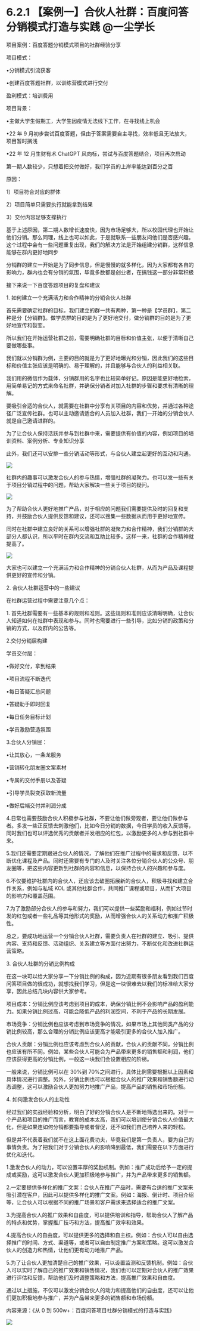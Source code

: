 # 6.2.1 【案例一】合伙人社群：百度问答分销模式打造与实践 @一尘学长

项目案例：百度答题分销模式项目的社群经验分享

项目模式：

•分销模式引流获客

•创建百度答题社群，以训练营模式进行交付

盈利模式：培训费用

项目背景：

•主做大学生假期工，大学生因疫情无法线下工作，在寻找线上机会

•22 年 9 月初步尝试百度答题，但由于答案需要自主寻找，效率低且无法放大，项目暂时搁浅

•22 年 12 月生财有术 ChatGPT 风向标，尝试与百度答题结合，项目再次启动

第一期人数较少，只想着把交付做好，我们学员的上岸率能达到百分之百

原因：

1）项目符合对应的群体

2）项目简单只需要执行就能拿到结果

3）交付内容足够支撑执行

基于上述原因，第二期人数增长速度快，因为市场足够大，所以校园代理也开始让他们分销。那么同理，线上也可以如此，于是就联系一些朋友问他们是否感兴趣。这个过程中会有一些问题重复出现，我们的解决方法是开始组建分销群，这样信息能够在群内更好地同步

分销群的建立一开始是为了同步信息，但是慢慢的就多样化，因为大家都有各自的影响力，群内也会有分销的氛围，毕竟多数都是创业者，在搞钱这一部分非常积极

接下来说一下百度答题项目的复盘和建议

1\. 如何建立一个充满活力和合作精神的分销合伙人社群

首先需要确定社群的目标，我们建立的群一共有两种，第一种是【学员群】，第二种是分【分销群】。做学员群的目的是为了更好地交付，做分销群的目的是为了更好地宣传和裂变。

所以我们在开始运营社群之前，需要明确社群的目标和价值主张，以便于清晰自己要做哪些事。

我们就以分销群为例，主要的目的就是为了更好地曝光和分销，因此我们的这些目标和价值主张应该是明确的、易于理解的，并且能够与合伙人的利益相关联。

我们用的微信作为载体，分销群用的名字也比较简单好记。原因是能更好地检索，用简单易记的方式来命名社群，并确保分销者对加入社群的步骤和要求有清晰的理解。

要吸引合适的合伙人，就需要在社群中分享有关项目的内容和优势，并通过各种途径广泛宣传社群。也可以主动邀请适合的人员加入社群，我们一开始的分销合伙人就是自己邀请进群的。

为了让合伙人保持活跃并参与到社群中来，需要提供有价值的内容，例如项目的培训资料、案例分析、专业知识分享

此外，我们还可以安排一些分销活动等形式，与合伙人建立起更好的互动和沟通。

![](img/13e209c180f317f20c4a2824734e8aa1.png)

社群内的趣事可以激发合伙人的参与热情，增强社群的凝聚力。也可以发一些有关于项目分销过程中的问题，帮助大家解决一些关于项目的疑问。

![](img/d3111747e41760eb9b1b329091d215d3.png)

为了帮助合伙人更好地推广产品，对于相应的问题我们需要提供及时的回复和支持，并鼓励合伙人提供反馈和建议，还可以搜集一些数据从而用于更好地宣传。

同时在社群中建立良好的关系可以增强社群的凝聚力和合作精神，我们分销群的大部分人都认识，所以平时在群内交流和互助比较多。这样一来，社群的合作精神就提高了。

![](img/b38eff78f3abf7044dba8f89b1b05066.png)

大家也可以建立一个充满活力和合作精神的分销合伙人社群，从而为产品及课程提供更好的宣传和分销。

2\. 合伙人社群运营中的一些建议

在社群运营过程中需要注意几个点：

1\. 首先社群需要有一些基本的规则和准则。这些规则和准则应该清晰明确，让合伙人知道如何在社群中表现和参与。同时也需要进行一些引导，比如分销的政策和分销的方式，以及群内的公告等。

2.交付分销层构建

学员交付层：

•做好交付，拿到结果

•项目流程不断迭代

•每日答疑汇总问题

•答疑助手即时回复

•每日任务目标计划

•学员激励营造氛围

3.合伙人分销层：

•让其放心，一条龙服务

•营销转化朋友圈文案素材

•专属的交付手册以及答疑

•引导学员裂变获取新流量

•做好后端交付并利润分成

4.日常也需要鼓励合伙人积极参与社群，不要让他们做旁观者，要让他们做参与者。多发一些正反馈去刺激他们，比如今日分销的数据，今日学员的收入反馈等，同时我们也可以评选优秀的贡献者并发相应的红包，以激励更多的人参与到社群中来。

5.我们还需要定期跟进合伙人的情况，了解他们在推广过程中的需求和反馈，以不断优化课程及产品。同时还需要有专门的人及时关注各位分销合伙人的公众号、朋友圈等，把这些内容更新到社群的内容和信息，以保持合伙人的兴趣和参与度。

6.不仅要维护社群内的合伙人，还应该去破圈拓展新的合伙人，积极寻找和建立合作关系，例如与私域 KOL 或其他社群合作，共同推广课程或项目，从而扩大项目的影响力和覆盖范围。

7.为了激励部分合伙人的参与和努力，我们可以提供一些奖励和福利，例如过节时发的红包或者一些礼品等其他形式的奖励，从而增强合伙人的关系动力和推广积极性。

总之，要成功地运营一个分销合伙人社群，需要负责人在社群的建立、吸引、提供内容、支持和反馈、活动组织、关系建立等方面付出努力，不断优化和改进社群运营策略。

3\. 合伙人社群的分销比例构成

在这一块可以给大家分享一下分销比例的构成，因为近期有很多朋友看到我们百度问答项目做的很成功，就想找我们学习，但是这一块很难去以我们的标准给大家分享，因此总结几块内容供大家参考。

项目成本：分销比例应该考虑到项目的成本，确保分销比例不会影响产品的盈利能力。如果分销比例过高，可能会降低产品的利润空间，不利于产品的长期发展。

市场竞争：分销比例也应该考虑到市场竞争的情况，如果市场上其他同类产品的分销比例较高，那么合理的分销比例应该更高才能吸引更多的合伙人加入推广。

合伙人贡献：分销比例也应该考虑到合伙人的贡献，合伙人的贡献不同，分销比例也应该有所不同。例如，某些合伙人可能会为产品带来更多的销售额和利润，他们应该获得更高的分销比例，一般这一块我们会设置相应的阶梯。

一般来说，分销比例可以在 30%到 70%之间进行，具体比例需要根据以上因素和具体情况进行调整。另外，分销比例也可以根据合伙人的推广效果和销售额进行动态调整，这可以激励合伙人更加努力地推广产品，提高产品的销售和市场份额。

4\. 如何激发合伙人的主动性

经过我们的实战经验和分析，明白了好的分销合伙人是不断地筛选出来的。对于一个产品和项目的推广而言，教育的成本太高，我们可以培训使分销合伙人价值最大化，但是如果连如何分销都要指导或者督促，还不如我们自己培养人来的轻松。

但是并不代表着我们就不在这上面花费功夫，毕竟我们是第一负责人，要为自己的事情负责。为了把我们对于分销合伙人的影响降到最低，我们需要在以下方面进行优化和迭代。

1.激发合伙人的动力，可以设置丰厚的奖励机制。例如：推广成功后给予一定的提成或奖励，这可以激发合伙人更加积极地参与推广，并为产品带来更多的销售额。

2.一定要提供多样化的推广文案：合伙人在推广产品时，需要有合适的推广文案来吸引潜在客户，因此可以提供多样化的推广文案。例如：海报、倒计时、项目介绍等，让合伙人可以根据不同的推广场景和客户需求来选择适合的推广文案。

3.为提高合伙人的推广效果和自由度，可以提供培训和指导，帮助合伙人了解产品的特点和优势，掌握推广技巧和方法，提高推广效率和效果。

4.提高合伙人的自由度，可以提供更多的选择和自主权。例如：合伙人可以自由选择推广的时间、方式、渠道等，或者可以自由制定推广方案和策略。这可以激发合伙人的创造力和热情，让他们更有动力地推广产品。

5.为了让合伙人更加清楚自己的推广效果，可以设置监测和反馈机制。例如：合伙人可以实时了解自己的推广效果和销售情况，我们也可以定期对合伙人的推广效果进行评估和反馈，帮助他们及时调整策略和方法，提高推广效果和自由度。

通过以上措施，不仅可以激发分销合伙人的动力和提高他们的自由度，还可以让他们更加积极地参与推广，并为产品带来更多的销售额和市场份额。

内容来源：《从 0 到 500w+：百度问答项目社群分销模式的打造与实践》

![](img/08b409e548d8d310a42e1b70226b77ec.png)